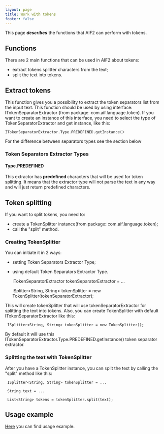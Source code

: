 ```yaml
---
layout: page
title: Work with tokens 
footer: false
---
```


This page ***describes*** the functions that AIF2 can perform with tokens.

## Functions

There are 2 main functions that can be used in AIF2 about tokens:
* extract tokens splitter characters from the text;
* split the text into tokens.

## Extract tokens

This function gives you a possibility to extract the token separators list from the input text. This function should be used by using interface: ITokenSeparatorExtractor (from package: com.aif.language.token). If you want to create an instance of this interface, you need to select the type of TokenSeparatorExtractor and get instance, like this:

    ITokenSeparatorExtractor.Type.PREDEFINED.getInstance()

For the difference between separators types see the section below

### Token Separators Extractor Types 

#### Type.PREDEFINED

This extractor has **predefined** characters that will be used for token splitting. It means that the extractor type will not parse the text in any way and will just return predefined characters.

## Token splitting

If you want to split tokens, you need to:
* create a TokenSplitter instance(from package: com.aif.language.token);
* call the "split" method.

### Creating TokenSplitter

You can initiate it in 2 ways:
* setting Token Separators Extractor Type; 
* using default Token Separators Extractor Type.

     ITokenSeparatorExtractor tokenSeparatorExtractor = ...
      
     ISplitter<String, String> tokenSplitter = new TokenSplitter(tokenSeparatorExtractor);

This will create tokenSplitter that will use tokenSeparatorExtractor for splitting the text into tokens. Also, you can create TokenSplitter with default ITokenSeparatorExtractor like this:

     ISplitter<String, String> tokenSplitter = new TokenSplitter();

By default it will use this ITokenSeparatorExtractor.Type.PREDEFINED.getInstance() token separator extractor.

### Splitting the text with TokenSplitter

After you have a TokenSplitter instance, you can split the text by calling the "split" method like this:

     ISplitter<String, String> tokenSplitter = ...
      
     String text = ...
      
     List<String> tokens = tokenSplitter.split(text);

## Usage example

[Here](https://github.com/b0noI/aif-cli/blob/master/src/main/java/com/aif/language/sentence/TokenSplitCommand.java) you can find usage example.